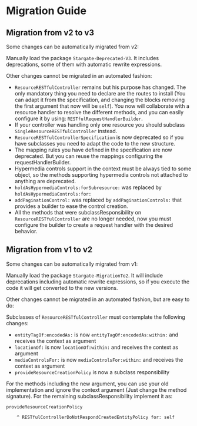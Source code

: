 # Migration Guide

## Migration from v2 to v3

Some changes can be automatically migrated from v2:

Manually load the package `Stargate-Deprecated-V3`. It includes deprecations, some of them with automatic rewrite expressions.

Other changes cannot be migrated in an automated fashion:

- `ResourceRESTfulController` remains but his purpose has changed. The only mandatory thing you need to declare are the routes to install (You can adapt it from the specification, and changing the blocks removing the first argument that now will be `self`). You now will collaborate with a resource handler to resolve the different methods, and you can easily configure it by using: `RESTfulRequestHandlerBuilder`.
- If your controller was handling only one resource you should subclass `SingleResourceRESTfulController` instead.
- `ResourceRESTfulControllerSpecification` is now deprecated so if you have subclasses you need to adapt the code to the new structure.
- The mapping rules you have defined in the specification are now deprecated. But you can reuse the mappings configuring the requestHandlerBuilder.
- Hypermedia controls support in the context must be always tied to some object, so the methods supporting hypermedia controls not attached to anything are deprecated.
- `holdAsHypermediaControls:forSubresource:` was replaced by `holdAsHypermediaControls:for:`
- `addPaginationControl:` was replaced by `addPaginationControls:` that provides a builder to ease the control creation.
- All the methods that were subclassResponsibility on `ResourceRESTfulController` are no longer needed, now you must configure the builder to create a request handler with the desired behavior.

## Migration from v1 to v2

Some changes can be automatically migrated from v1:

Manually load the package `Stargate-MigrationTo2`. It will include deprecations including automatic rewrite expressions, so if you execute the code it will get converted to the new versions.

Other changes cannot be migrated in an automated fashion, but are easy to do:

Subclasses of `ResourceRESTfulController` must contemplate the following changes:
- `entityTagOf:encodedAs:` is now `entityTagOf:encodedAs:within:` and receives the context as argument
- `locationOf:` is now `locationOf:within:` and receives the context as argument
- `mediaControlsFor:` is now `mediaControlsFor:within:` and receives the context as argument
- `provideResourceCreationPolicy` is now a subclass responsibility

For the methods including the new argument, you can use your old implementation and ignore the context argument (Just change the method signature). For the remaining subclassResponsibility implement it as:

```smalltalk
provideResourceCreationPolicy

	^ RESTfulControllerDoNotRespondCreatedEntityPolicy for: self
```
